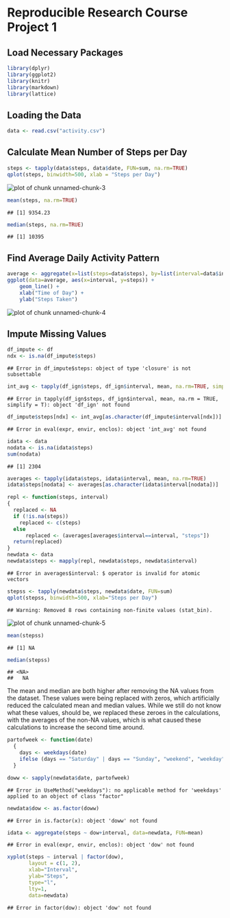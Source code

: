 # Reproducible Research Course Project 1

## Load Necessary Packages

```r
library(dplyr)
library(ggplot2)
library(knitr)
library(markdown)
library(lattice)
```

## Loading the Data

```r
data <- read.csv("activity.csv")
```

## Calculate Mean Number of Steps per Day

```r
steps <- tapply(data$steps, data$date, FUN=sum, na.rm=TRUE)
qplot(steps, binwidth=500, xlab = "Steps per Day")
```

![plot of chunk unnamed-chunk-3](figure/unnamed-chunk-3-1.png)

```r
mean(steps, na.rm=TRUE)
```

```
## [1] 9354.23
```

```r
median(steps, na.rm=TRUE)
```

```
## [1] 10395
```

## Find Average Daily Activity Pattern

```r
average <- aggregate(x=list(steps=data$steps), by=list(interval=data$interval), FUN=mean, na.rm=TRUE)
ggplot(data=average, aes(x=interval, y=steps)) +
    geom_line() +
    xlab("Time of Day") +
    ylab("Steps Taken")
```

![plot of chunk unnamed-chunk-4](figure/unnamed-chunk-4-1.png)

## Impute Missing Values

```r
df_impute <- df
ndx <- is.na(df_impute$steps)
```

```
## Error in df_impute$steps: object of type 'closure' is not subsettable
```

```r
int_avg <- tapply(df_ign$steps, df_ign$interval, mean, na.rm=TRUE, simplify=T)
```

```
## Error in tapply(df_ign$steps, df_ign$interval, mean, na.rm = TRUE, simplify = T): object 'df_ign' not found
```

```r
df_impute$steps[ndx] <- int_avg[as.character(df_impute$interval[ndx])]
```

```
## Error in eval(expr, envir, enclos): object 'int_avg' not found
```

```r
idata <- data
nodata <- is.na(idata$steps)
sum(nodata)
```

```
## [1] 2304
```

```r
averages <- tapply(idata$steps, idata$interval, mean, na.rm=TRUE)
idata$steps[nodata] <- averages[as.character(idata$interval[nodata])]

repl <- function(steps, interval) 
{
  replaced <- NA
  if (!is.na(steps))
    replaced <- c(steps)
  else
      replaced <- (averages[averages$interval==interval, "steps"])
  return(replaced)
}
newdata <- data
newdata$steps <- mapply(repl, newdata$steps, newdata$interval)
```

```
## Error in averages$interval: $ operator is invalid for atomic vectors
```

```r
stepss <- tapply(newdata$steps, newdata$date, FUN=sum)
qplot(stepss, binwidth=500, xlab="Steps per Day")
```

```
## Warning: Removed 8 rows containing non-finite values (stat_bin).
```

![plot of chunk unnamed-chunk-5](figure/unnamed-chunk-5-1.png)

```r
mean(stepss)
```

```
## [1] NA
```

```r
median(stepss)
```

```
## <NA> 
##   NA
```

The mean and median are both higher after removing the NA values from the dataset.
These values were being replaced with zeros, which artificially reduced the calculated mean and median values. 
While we still do not know what these values, should be, we replaced these zeroes in the calculations, with the averages of the non-NA values, which is what caused these calculations to increase the second time around.


```r
partofweek <- function(date) 
  {
    days <- weekdays(date)
    ifelse (days == "Saturday" | days == "Sunday", "weekend", "weekday")
  }

doww <- sapply(newdata$date, partofweek)
```

```
## Error in UseMethod("weekdays"): no applicable method for 'weekdays' applied to an object of class "factor"
```

```r
newdata$dow <- as.factor(doww)
```

```
## Error in is.factor(x): object 'doww' not found
```

```r
idata <- aggregate(steps ~ dow+interval, data=newdata, FUN=mean)
```

```
## Error in eval(expr, envir, enclos): object 'dow' not found
```

```r
xyplot(steps ~ interval | factor(dow),
       layout = c(1, 2),
       xlab="Interval",
       ylab="Steps",
       type="l",
       lty=1,
       data=newdata)
```

```
## Error in factor(dow): object 'dow' not found
```
